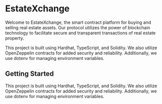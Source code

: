 # EstateXchange
Welcome to EstateXchange, the smart contract platform for buying and selling real estate assets. Our protocol utilizes the power of blockchain technology to facilitate secure and transparent transactions of real estate property.

This project is built using Hardhat, TypeScript, and Solidity. We also utilize OpenZeppelin contracts for added security and reliability. Additionally, we use dotenv for managing environment variables.

## Getting Started
This project is built using Hardhat, TypeScript, and Solidity. We also utilize OpenZeppelin contracts for added security and reliability. Additionally, we use dotenv for managing environment variables.
